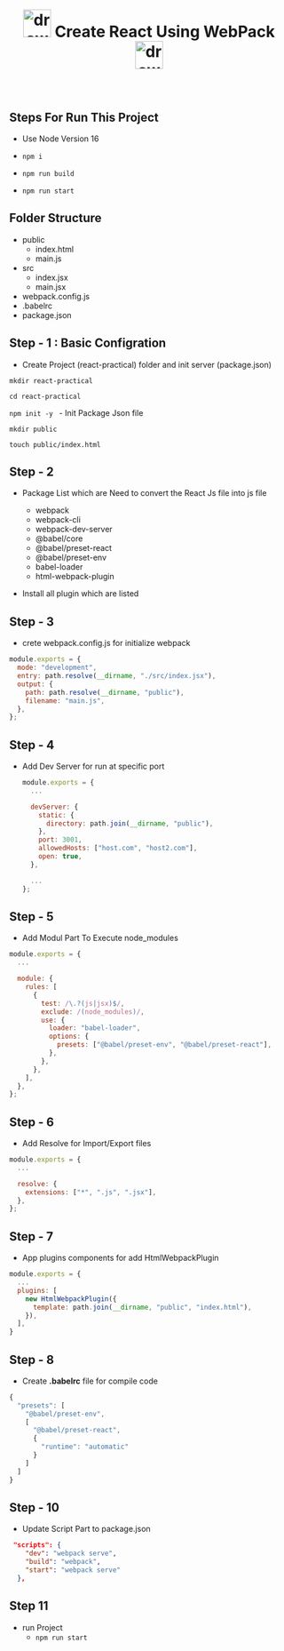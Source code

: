 # **<p align="center"><img src="https://t1.daumcdn.net/cfile/tistory/999AF54B5B93D78C25" alt="drawing" style="width:50px;"/> Create React Using WebPack <img src="https://t1.daumcdn.net/cfile/tistory/999AF54B5B93D78C25" alt="drawing" style="width:50px;"/></p>**

<br />

## Steps For Run This Project

- Use Node Version 16
  
- `npm i`
- `npm run build`
- `npm run start`

## Folder Structure

- public
  - index.html
  - main.js
- src
  - index.jsx
  - main.jsx
- webpack.config.js
- .babelrc
- package.json

## Step - 1 : Basic Configration

- Create Project (react-practical) folder and init server (package.json)

`mkdir react-practical`

`cd react-practical`

`npm init -y ` - Init Package Json file

`mkdir public`

`touch public/index.html`

## Step - 2

- Package List which are Need to convert the React Js file into js file

  - webpack
  - webpack-cli
  - webpack-dev-server
  - @babel/core
  - @babel/preset-react
  - @babel/preset-env
  - babel-loader
  - html-webpack-plugin

- Install all plugin which are listed

## Step - 3

- crete webpack.config.js for initialize webpack

```js
module.exports = {
  mode: "development",
  entry: path.resolve(__dirname, "./src/index.jsx"),
  output: {
    path: path.resolve(__dirname, "public"),
    filename: "main.js",
  },
};
```

## Step - 4

- Add Dev Server for run at specific port

  ```js
  module.exports = {
    ...

    devServer: {
      static: {
        directory: path.join(__dirname, "public"),
      },
      port: 3001,
      allowedHosts: ["host.com", "host2.com"],
      open: true,
    },

    ...
  };
  ```

## Step - 5

- Add Modul Part To Execute node_modules

```js
module.exports = {
  ...

  module: {
    rules: [
      {
        test: /\.?(js|jsx)$/,
        exclude: /(node_modules)/,
        use: {
          loader: "babel-loader",
          options: {
            presets: ["@babel/preset-env", "@babel/preset-react"],
          },
        },
      },
    ],
  },
};
```

## Step - 6

- Add Resolve for Import/Export files

```js
module.exports = {
  ...

  resolve: {
    extensions: ["*", ".js", ".jsx"],
  },
};
```

## Step - 7

- App plugins components for add HtmlWebpackPlugin

```js
module.exports = {
  ...
  plugins: [
    new HtmlWebpackPlugin({
      template: path.join(__dirname, "public", "index.html"),
    }),
  ],
}
```

## Step - 8

- Create **.babelrc** file for compile code

```js
{
  "presets": [
    "@babel/preset-env",
    [
      "@babel/preset-react",
      {
        "runtime": "automatic"
      }
    ]
  ]
}

```

## Step - 10

- Update Script Part to package.json

```json
 "scripts": {
    "dev": "webpack serve",
    "build": "webpack",
    "start": "webpack serve"
  },
```

## Step 11

- run Project
  - `npm run start`
